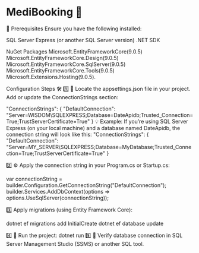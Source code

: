 # MediBooking 🏥
📌 Prerequisites Ensure you have the following installed:

SQL Server Express (or another SQL Server version) .NET SDK

NuGet Packages
Microsoft.EntityFrameworkCore(9.0.5) Microsoft.EntityFrameworkCore.Design(9.0.5) Microsoft.EntityFrameworkCore.SqlServer(9.0.5) Microsoft.EntityFrameworkCore.Tools(9.0.5) Microsoft.Extensions.Hosting(9.0.5).

Configuration Steps 🛠️
1️⃣ 📂 Locate the appsettings.json file in your project. Add or update the ConnectionStrings section:

"ConnectionStrings": { "DefaultConnection": "Server=WISDOM\SQLEXPRESS;Database=DateApidb;Trusted_Connection=True;TrustServerCertificate=True" }
💡 Example:
If you’re using SQL Server Express (on your local machine) and a database named DateApidb, the connection string will look like this: "ConnectionStrings": { "DefaultConnection": "Server=MY_SERVER\SQLEXPRESS;Database=MyDatabase;Trusted_Connection=True;TrustServerCertificate=True" }

2️⃣ ⚙️ Apply the connection string in your Program.cs or Startup.cs:

var connectionString = builder.Configuration.GetConnectionString("DefaultConnection"); builder.Services.AddDbContext(options => options.UseSqlServer(connectionString));

3️⃣ Apply migrations (using Entity Framework Core):

  dotnet ef migrations add InitialCreate
  dotnet ef database update 
  
4️⃣ 🚀 Run the project:
         dotnet run
5️⃣ 💾 Verify database connection in SQL Server Management Studio (SSMS) or another SQL tool.
